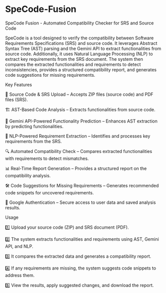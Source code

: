 # SpeCode-Fusion
SpeCode Fusion - Automated Compatibility Checker for SRS and Source Code

SpeCode is a tool designed to verify the compatibility between Software Requirements Specifications (SRS) and source code. It leverages Abstract Syntax Tree (AST) parsing and the Gemini API to extract functionalities from source code. Additionally, it uses Natural Language Processing (NLP) to extract key requirements from the SRS document. The system then compares the extracted functionalities and requirements to detect inconsistencies, provides a structured compatibility report, and generates code suggestions for missing requirements.

Key Features

📌 Source Code & SRS Upload – Accepts ZIP files (source code) and PDF files (SRS).

🏗 AST-Based Code Analysis – Extracts functionalities from source code.

🔮 Gemini API-Powered Functionality Prediction – Enhances AST extraction by predicting functionalities.

🤖 NLP-Powered Requirement Extraction – Identifies and processes key requirements from the SRS.

🔍 Automated Compatibility Check – Compares extracted functionalities with requirements to detect mismatches.

📊 Real-Time Report Generation – Provides a structured report on the compatibility analysis.

🛠 Code Suggestions for Missing Requirements – Generates recommended code snippets for uncovered requirements.

🔐 Google Authentication – Secure access to user data and saved analysis results.

Usage

1️⃣ Upload your source code (ZIP) and SRS document (PDF).

2️⃣ The system extracts functionalities and requirements using AST, Gemini API, and NLP.

3️⃣ It compares the extracted data and generates a compatibility report.

4️⃣ If any requirements are missing, the system suggests code snippets to address them.

5️⃣ View the results, apply suggested changes, and download the report.

